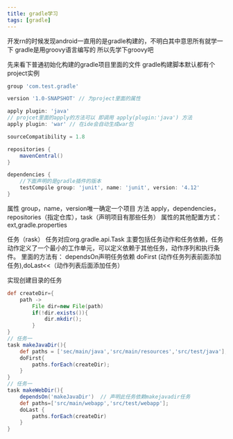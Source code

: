 ```yaml
---
title: gradle学习
tags: [gradle]
---
```

开发rn的时候发现android一直用的是gradle构建的，不明白其中意思所有就学一下
gradle是用groovy语言编写的
所以先学下groovy吧

先来看下普通初始化构建的gradle项目里面的文件
gradle构建脚本默认都有个project实例
```groovy
group 'com.test.gradle'

version '1.0-SNAPSHOT' // 为project里面的属性

apply plugin: 'java'
// projcet里面的apply的方法可以 即调用 apply(plugin:'java') 方法
apply plugin: 'war' // 在ide会自动生成war包

sourceCompatibility = 1.8

repositories {
    mavenCentral()
}

dependencies {
    //下面声明的是gradle插件的版本
    testCompile group: 'junit', name: 'junit', version: '4.12'
}
```

属性 group，name，version唯一确定一个项目
方法 apply，dependencies，repositories（指定仓库），task（声明项目有那些任务）
属性的其他配置方式：ext,gradle.properties

任务（rask）
任务对应org.gradle.api.Task 主要包括任务动作和任务依赖，任务动作定义了一个最小的工作单元，可以定义依赖于其他任务，动作序列和执行条件。
里面的方法有：
dependsOn声明任务依赖
doFirst (动作任务列表前面添加任务),doLast<<（动作列表后面添加任务）  

实现创建目录的任务
```groovy
def createDir={
    path ->
        File dir=new File(path)
        if(!dir.exists()){
            dir.mkdir();
        }
}
// 任务一
task makeJavaDir(){
    def paths = ['sec/main/java','src/main/resources','src/test/java'];
    doFirst{
        paths.forEach(createDir);
    }
}
// 任务一
task makeWebDir(){
    dependsOn('makeJavaDir')  // 声明此任务依赖makejavadir任务
    def paths=['src/main/webapp','src/test/webapp'];
    doLast {
        paths.forEach(createDir)
    }
}
```





